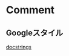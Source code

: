 # Comment

## Googleスタイル

[docstrings]("https://github.com/google/styleguide/blob/gh-pages/pyguide.md#38-comments-and-docstrings")


